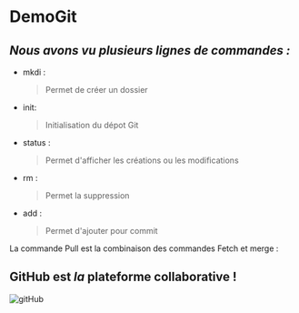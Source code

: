 # DemoGit
##
## *Nous avons vu plusieurs lignes de commandes :*

* mkdi :
   >Permet de créer un dossier
* init:
   >Initialisation du dépot Git
* status :
   >Permet d'afficher les créations ou les modifications
* rm :
   >Permet la suppression
* add :
  > Permet d'ajouter pour commit
  

   
La commande Pull est la combinaison des commandes Fetch et merge :

##  GitHub est *la* plateforme collaborative !
  
![gitHub](https://tctechcrunch2011.files.wordpress.com/2010/07/github-logo.png?w=400)  
